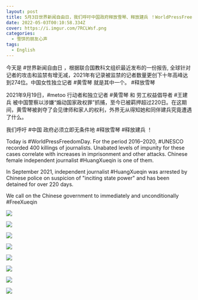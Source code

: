 ```yaml
---
layout: post
title: 5月3日世界新闻自由日，我们呼吁中国政府释放雪琴、释放建兵 ！WorldPressFreedomDay, FreeXueqin!
date: 2022-05-03T00:10:58.334Z
cover: https://i.imgur.com/7RCLWsf.png
categories:
  - 雪饼的朋友心声
tags:
  - English
---
```

今天是 #世界新闻自由日 ，根据联合国教科文组织最近发布的一份报告, 全球针对记者的攻击和监禁有增无减，2021年有记录被监禁的记者数量更创下十年高峰达到274位。中国女性独立记者 #黄雪琴 就是其中一个。 #释放雪琴

2021年9月19日，#metoo 行动者和独立记者 #黄雪琴 和 劳工权益倡导者 #王建兵 被中国警察以涉嫌“煽动国家政权罪”抓捕，至今已被羁押超过220日。在这期间，黄雪琴被剥夺了会见律师和家人的权利，外界无从得知她和同伴建兵究竟遭遇了什么。

我们呼吁 #中国 政府必须立即无条件地 #释放雪琴 #释放建兵 ！

Today is #WorldPressFreedomDay. For the period 2016–2020, #UNESCO recorded 400 killings of journalists. Unabated levels of impunity for these cases correlate with increases in imprisonment and other attacks. Chinese female independent journalist #HuangXueqin is one of them.

In September 2021, independent journalist #HuangXueqin was arrested by Chinese police on suspicion of "inciting state power" and has been detained for over 220 days.

We call on the Chinese government to immediately and unconditionally #FreeXueqin

![](https://i.imgur.com/7RCLWsf.png)

![](https://i.imgur.com/VW3AvrJ.png)

![](https://i.imgur.com/g1WZLvy.png)

![](https://i.imgur.com/MN2zeiz.png)

![](https://i.imgur.com/30T00Oq.png)

![](https://i.imgur.com/huxB7g6.png)

![](https://i.imgur.com/6FIIFGx.png)

![](https://i.imgur.com/msLuXow.png)